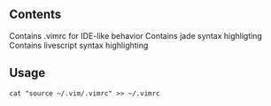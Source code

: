 ## Contents

Contains .vimrc for IDE-like behavior
Contains jade syntax highligting
Contains livescript syntax highlighting 


## Usage

```
cat "source ~/.vim/.vimrc" >> ~/.vimrc
```
